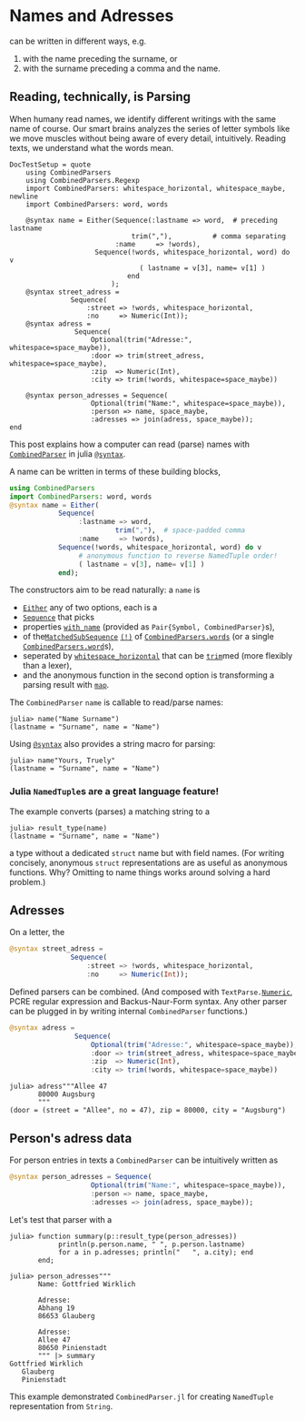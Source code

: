 # Names and Adresses
can be written in different ways, e.g.
1. with the name preceding the surname, or
2. with the surname preceding a comma and the name.


## Reading, technically, is Parsing
When humany read names, we identify different writings with the same name of course.
Our smart brains analyzes the series of letter symbols
like we move muscles without being aware of every detail, intuitively.
Reading texts, we understand what the words mean.

```@meta
DocTestSetup = quote
	using CombinedParsers
	using CombinedParsers.Regexp
	import CombinedParsers: whitespace_horizontal, whitespace_maybe, newline
	import CombinedParsers: word, words

    @syntax name = Either(Sequence(:lastname => word,  # preceding lastname
    			              trim(","),          # comma separating
    				      :name     => !words),
    			     Sequence(!words, whitespace_horizontal, word) do v
                                ( lastname = v[3], name= v[1] )
                             end
    		             );
    @syntax street_adress =
               Sequence(
                   :street => !words, whitespace_horizontal,
                   :no     => Numeric(Int));
    @syntax adress =
                Sequence(
                    Optional(trim("Adresse:", whitespace=space_maybe)),
                    :door => trim(street_adress, whitespace=space_maybe),
                    :zip  => Numeric(Int),
                    :city => trim(!words, whitespace=space_maybe))
					
    @syntax person_adresses = Sequence(
                    Optional(trim("Name:", whitespace=space_maybe)),
                    :person => name, space_maybe,
                    :adresses => join(adress, space_maybe));
end
```

This post explains how a computer can read (parse) names 
with [`CombinedParser`](@ref) in julia [`@syntax`](@ref).

A name can be written in terms of these building blocks,
```julia
using CombinedParsers
import CombinedParsers: word, words
@syntax name = Either(
            Sequence(
                 :lastname => word,
    		              trim(","),  # space-padded comma
        		 :name     => !words),
            Sequence(!words, whitespace_horizontal, word) do v
                 # anonymous function to reverse NamedTuple order!
                 ( lastname = v[3], name= v[1] )
            end);
```

The constructors aim to be read naturally: a `name` is 
- [`Either`](@ref) any of two options, each is a
- [`Sequence`](@ref) that picks
- properties [`with_name`](@ref) (provided as `Pair{Symbol, CombinedParser}`s),
- of the[`MatchedSubSequence`](@ref) [`(!)`](@ref) of [`CombinedParsers.words`](@ref) (or a single [`CombinedParsers.word`](@ref)s), 
- seperated by [`whitespace_horizontal`](@ref) that can be [`trim`](@ref)med (more flexibly than a lexer),
- and the anonymous function in the second option is transforming a parsing result with [`map`](@ref).

The `CombinedParser` `name` is callable to read/parse names:
```@jldoctest
julia> name("Name Surname")
(lastname = "Surname", name = "Name")
```

Using [`@syntax`](@ref) also provides a string macro for parsing:
```@jldoctest
julia> name"Yours, Truely"
(lastname = "Surname", name = "Name")
```

### Julia `NamedTuple`s are a great language feature! 
The example converts (parses) a matching string to a
```@jldoctest
julia> result_type(name)
(lastname = "Surname", name = "Name")
```
a type without a dedicated `struct` name but with field names.
(For writing concisely, anonymous `struct` representations are as useful as anonymous functions.
Why?  Omitting to name things works around solving a hard problem.)

## Adresses
On a letter, the
```julia
@syntax street_adress =
               Sequence(
                   :street => !words, whitespace_horizontal,
                   :no     => Numeric(Int));
```

Defined parsers can be combined.
(And composed with `TextParse.`[`Numeric`](@ref), PCRE regular expression and Backus-Naur-Form syntax.
Any other parser can be plugged in by writing internal `CombinedParser` functions.)

```julia
@syntax adress =
                Sequence(
                    Optional(trim("Adresse:", whitespace=space_maybe)),
                    :door => trim(street_adress, whitespace=space_maybe),
                    :zip  => Numeric(Int),
                    :city => trim(!words, whitespace=space_maybe))
```


```jldoctest
julia> adress"""Allee 47
       80000 Augsburg
       """
(door = (street = "Allee", no = 47), zip = 80000, city = "Augsburg")
```

## Person's adress data
For person entries in texts a `CombinedParser` can be intuitively written as

```julia
@syntax person_adresses = Sequence(
                    Optional(trim("Name:", whitespace=space_maybe)),
                    :person => name, space_maybe,
                    :adresses => join(adress, space_maybe));
```


Let's test that parser with a
```jldoctest
julia> function summary(p::result_type(person_adresses)) 
            println(p.person.name, " ", p.person.lastname)
            for a in p.adresses; println("   ", a.city); end
       end;

julia> person_adresses"""
       Name: Gottfried Wirklich
       
       Adresse:
       Abhang 19
       86653 Glauberg
       
       Adresse:
       Allee 47
       80650 Pinienstadt
       """ |> summary
Gottfried Wirklich
   Glauberg
   Pinienstadt
```

This example demonstrated `CombinedParser.jl` for creating `NamedTuple` representation from `String`.
